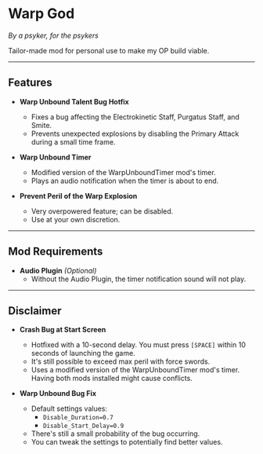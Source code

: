 # **Warp God**
_By a psyker, for the psykers_

Tailor-made mod for personal use to make my OP build viable.

---

## **Features**
- **Warp Unbound Talent Bug Hotfix**
  - Fixes a bug affecting the Electrokinetic Staff, Purgatus Staff, and Smite.
  - Prevents unexpected explosions by disabling the Primary Attack during a small time frame.
  
- **Warp Unbound Timer**
  - Modified version of the WarpUnboundTimer mod's timer.
  - Plays an audio notification when the timer is about to end.
  
- **Prevent Peril of the Warp Explosion**
  - Very overpowered feature; can be disabled.
  - Use at your own discretion.

---

## **Mod Requirements**
- **Audio Plugin** _(Optional)_
  - Without the Audio Plugin, the timer notification sound will not play.

---

## **Disclaimer**
- **Crash Bug at Start Screen**  
  - Hotfixed with a 10-second delay.  You must press `[SPACE]` within 10 seconds of launching the game.
  - It's still possible to exceed max peril with force swords.
  - Uses a modified version of the WarpUnboundTimer mod's timer.  Having both mods installed might cause conflicts.

- **Warp Unbound Bug Fix**  
  - Default settings values:  
    - `Disable_Duration=0.7`  
    - `Disable_Start_Delay=0.9`  
  - There's still a small probability of the bug occurring.  
  - You can tweak the settings to potentially find better values.


